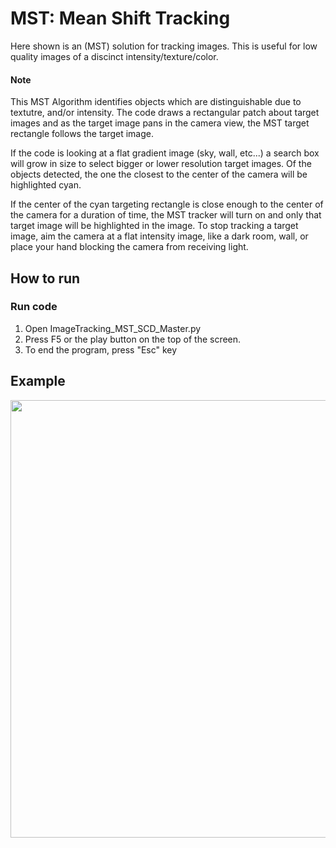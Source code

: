 # MST: Mean Shift Tracking
Here shown is an (MST)  solution for tracking images. This is useful for low quality images of a discinct intensity/texture/color.


 #### Note
This MST Algorithm identifies objects which are distinguishable due to textutre, and/or intensity. The code draws a rectangular patch about target images and as the target image pans in the camera view, the MST target rectangle follows the target image. 

If the code is looking at a flat gradient image (sky, wall, etc...) a search box will grow in size to select bigger or lower resolution target images. Of the objects detected, the one the closest to the center of the camera will be highlighted cyan.

If the center of the cyan targeting rectangle is close enough to the center of the camera for a duration of time, the MST tracker will turn on and only that target image will be highlighted in the image. To stop tracking a target image, aim the camera at a flat intensity image, like a dark room, wall, or place your hand blocking the camera from receiving light.


## How to run

### Run code
1) Open ImageTracking_MST_SCD_Master.py
2) Press F5 or the play button on the top  of the screen.
3) To end the program, press "Esc" key

## Example
<img src="https://github.com/Tac321/Mean-Shift-Tracking-MST-/blob/master/MST_Video.gif" width="700" />
